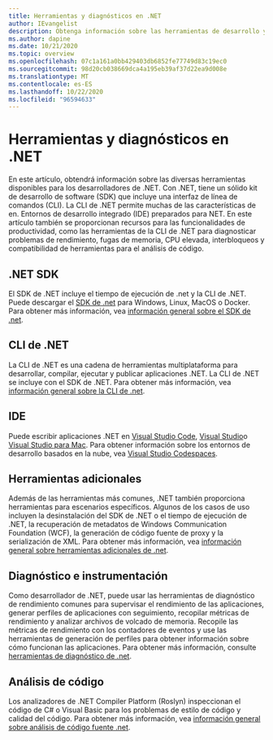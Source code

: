 ```yaml
---
title: Herramientas y diagnósticos en .NET
author: IEvangelist
description: Obtenga información sobre las herramientas de desarrollo y diagnóstico disponibles para los desarrolladores de .NET.
ms.author: dapine
ms.date: 10/21/2020
ms.topic: overview
ms.openlocfilehash: 07c1a161a0bb429403db6852fe77749d83c19ec0
ms.sourcegitcommit: 98d20cb038669dca4a195eb39af37d22ea9d008e
ms.translationtype: MT
ms.contentlocale: es-ES
ms.lasthandoff: 10/22/2020
ms.locfileid: "96594633"
---
```

# <a name="tools-and-diagnostics-in-net"></a>Herramientas y diagnósticos en .NET

En este artículo, obtendrá información sobre las diversas herramientas disponibles para los desarrolladores de .NET. Con .NET, tiene un sólido kit de desarrollo de software (SDK) que incluye una interfaz de línea de comandos (CLI). La CLI de .NET permite muchas de las características de en. Entornos de desarrollo integrado (IDE) preparados para NET. En este artículo también se proporcionan recursos para las funcionalidades de productividad, como las herramientas de la CLI de .NET para diagnosticar problemas de rendimiento, fugas de memoria, CPU elevada, interbloqueos y compatibilidad de herramientas para el análisis de código.

## <a name="net-sdk"></a>.NET SDK

El SDK de .NET incluye el tiempo de ejecución de .net y la CLI de .NET. Puede descargar el [SDK de .net](https://dotnet.microsoft.com/download) para Windows, Linux, MacOS o Docker. Para obtener más información, vea [información general sobre el SDK de .net](../core/sdk.md).

## <a name="net-cli"></a>CLI de .NET

La CLI de .NET es una cadena de herramientas multiplataforma para desarrollar, compilar, ejecutar y publicar aplicaciones .NET. La CLI de .NET se incluye con el SDK de .NET. Para obtener más información, vea [información general sobre la CLI de .net](../core/tools/index.md).

## <a name="ides"></a>IDE

Puede escribir aplicaciones .NET en [Visual Studio Code](https://code.visualstudio.com/docs), [Visual Studio](/visualstudio/windows)o [Visual Studio para Mac](/visualstudio/mac). Para obtener información sobre los entornos de desarrollo basados en la nube, vea [Visual Studio Codespaces](/visualstudio/codespaces/overview/what-is-vsonline).

## <a name="additional-tools"></a>Herramientas adicionales

Además de las herramientas más comunes, .NET también proporciona herramientas para escenarios específicos. Algunos de los casos de uso incluyen la desinstalación del SDK de .NET o el tiempo de ejecución de .NET, la recuperación de metadatos de Windows Communication Foundation (WCF), la generación de código fuente de proxy y la serialización de XML. Para obtener más información, vea [información general sobre herramientas adicionales de .net](../core/additional-tools/index.md).

## <a name="diagnostics-and-instrumentation"></a>Diagnóstico e instrumentación

Como desarrollador de .NET, puede usar las herramientas de diagnóstico de rendimiento comunes para supervisar el rendimiento de las aplicaciones, generar perfiles de aplicaciones con seguimiento, recopilar métricas de rendimiento y analizar archivos de volcado de memoria. Recopile las métricas de rendimiento con los contadores de eventos y use las herramientas de generación de perfiles para obtener información sobre cómo funcionan las aplicaciones. Para obtener más información, consulte [herramientas de diagnóstico de .net](../core/diagnostics/index.md).

## <a name="code-analysis"></a>Análisis de código

Los analizadores de .NET Compiler Platform (Roslyn) inspeccionan el código de C# o Visual Basic para los problemas de estilo de código y calidad del código. Para obtener más información, vea [información general sobre análisis de código fuente .net](code-analysis/overview.md).
